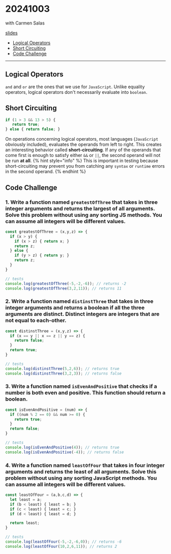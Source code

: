 # 20241003
with Carmen Salas

[slides](https://docs.google.com/presentation/d/1uToy6xYDtnPCd9GYkOCOSJgx8YFi_4kUztJUW3_ENdw/edit#slide=id.g287c4ecafef_0_74)

- [Logical Operators](#logical-operators)
- [Short Circuiting](#short-circuiting)
- [Code Challenge](#code-challenge)
---

## Logical Operators
`and` and `or` are the ones that we use for `JavaScript`. Unlike equality operators, logical operators don't necessarily evaluate into `boolean`.

## Short Circuiting
```js
if (1 > 3 && 13 > 5) {
   return true;
} else { return false; }
```
On operations concerning logical operators, most languages (`JavaScript` obviously included), evaluates the operands from left to right. This creates an interesting behavior called **short-circuiting**. If any of the operands that come first is enough to satisfy either `&&` or `||`, the second operand will not be run **at all**.
{% hint style="info" %}
   This is important in testing because short-circuiting may prevent you from catching any `syntax` or `runtime` errors in the second operand.
{% endhint %}

## Code Challenge

### 1. Write a function named `greatestOfThree` that takes in three integer arguments and returns the largest of all arguments. Solve this problem without using any sorting JS methods. You can assume all integers will be different values.

```js
const greatestOfThree = (x,y,z) => {
  if (x > y) {
    if (x > z) { return x; }
    return z;
  } else {
    if (y > z) { return y; }
    return z;
  }
}

// tests
console.log(greatestOfThree(-5,-2,-6)); // returns -2
console.log(greatestOfThree(3,2,11)); // returns 11
```

### 2. Write a function named `distinstThree` that takes in three integer arguments and returns a boolean if all the three arguments are distinct. Distinct integers are integers that are not equal to each-other. 

```js
const distinstThree = (x,y,z) => {
  if (x == y || x == z || y == z) {
    return false;
  }
  return true;
}

// tests
console.log(distinstThree(5,2,6)); // returns true
console.log(distinstThree(3,2,3)); // returns false
```

### 3. Write a function named `isEvenAndPositive` that checks if a number is both even and positive. This function should return a boolean.

```js
const isEvenAndPositive = (num) => {
  if ((num % 2 == 0) && num >= 0) {
    return true;
  }
  return false;
}

// tests
console.log(isEvenAndPositive(4)); // returns true
console.log(isEvenAndPositive(-4)); // returns false
```

### 4. Write a function named `leastOfFour` that takes in four integer arguments and returns the **least** of all arguments. Solve this problem without using any sorting JavaScript methods. You can assume all integers will be different values.

```js
const leastOfFour = (a,b,c,d) => {
  let least = a;
  if (b < least) { least = b; }
  if (c < least) { least = c; }
  if (d < least) { least = d; }

  return least;
}

// tests
console.log(leastOfFour(-5,-2,-6,0)); // returns -6
console.log(leastOfFour(10,2,6,11)); // returns 2
```